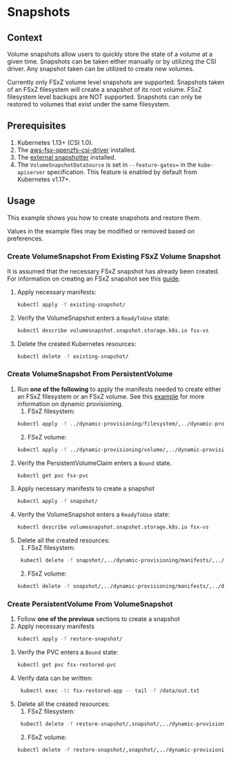 # Snapshots

## Context

Volume snapshots allow users to quickly store the state of a volume at a given time.
Snapshots can be taken either manually or by utilizing the CSI driver.
Any snapshot taken can be utilized to create new volumes.

Currently only FSxZ volume level snapshots are supported.
Snapshots taken of an FSxZ filesystem will create a snapshot of its root volume.
FSxZ filesystem level backups are NOT supported.
Snapshots can only be restored to volumes that exist under the same filesystem.

## Prerequisites

1. Kubernetes 1.13+ (CSI 1.0).
2. The [aws-fsx-openzfs-csi-driver](https://github.com/kubernetes-sigs/aws-fsx-openzfs-csi-driver) installed.
3. The [external snapshotter](https://github.com/kubernetes-csi/external-snapshotter) installed.
4. The `VolumeSnapshotDataSource` is set in `--feature-gates=` in the `kube-apiserver` specification. This feature is enabled by default from Kubernetes v1.17+.

## Usage

This example shows you how to create snapshots and restore them.

Values in the example files may be modified or removed based on preferences.

### Create VolumeSnapshot From Existing FSxZ Volume Snapshot

It is assumed that the necessary FSxZ snapshot has already been created.
For information on creating an FSxZ snapshot see this [guide](https://docs.aws.amazon.com/fsx/latest/OpenZFSGuide/snapshots-openzfs.html).

1. Apply necessary manifests:
    ```sh
    kubectl apply -f existing-snapshot/
    ```
2. Verify the VolumeSnapshot enters a `ReadyToUse` state:
    ```sh
    kubectl describe volumesnapshot.snapshot.storage.k8s.io fsx-vs
    ```
3. Delete the created Kubernetes resources:
    ```sh
    kubectl delete -f existing-snapshot/
    ```

### Create VolumeSnapshot From PersistentVolume
1. Run **one of the following** to apply the manifests needed to create either an FSxZ filesystem or an FSxZ volume.
   See this [example](../dynamic-provisioning/README.md) for more information on dynamic provisioning.
   1. FSxZ filesystem:
    ```sh
   kubectl apply -f ../dynamic-provisioning/filesystem/,../dynamic-provisioning/manifests/
    ```
   2. FSxZ volume:
   ```sh
   kubectl apply -f ../dynamic-provisioning/volume/,../dynamic-provisioning/manifests/
    ```
2. Verify the PersistentVolumeClaim enters a `Bound` state.
    ```sh
   kubectl get pvc fsx-pvc
    ```
3. Apply necessary manifests to create a snapshot
    ```sh
    kubectl apply -f snapshot/
    ```
4. Verify the VolumeSnapshot enters a `ReadyToUse` state:
    ```sh
    kubectl describe volumesnapshot.snapshot.storage.k8s.io fsx-vs
    ```
5. Delete all the created resources:
   1. FSxZ filesystem:
   ```sh
    kubectl delete -f snapshot/,../dynamic-provisioning/manifests/,../dynamic-provisioning/filesystem/
   ```
   2. FSxZ volume:
   ```sh
   kubectl delete -f snapshot/,../dynamic-provisioning/manifests/,../dynamic-provisioning/volume/
   ```

### Create PersistentVolume From VolumeSnapshot

1. Follow **one of the previous** sections to create a snapshot
2. Apply necessary manifests
    ```sh
    kubectl apply -f restore-snapshot/
    ```
3. Verify the PVC enters a `Bound` state:
   ```sh
   kubectl get pvc fsx-restored-pvc
   ```
4. Verify data can be written:
   ```sh
    kubectl exec -ti fsx-restored-app -- tail -f /data/out.txt
    ```
5. Delete all the created resources:
   1. FSxZ filesystem:
   ```sh
    kubectl delete -f restore-snapshot/,snapshot/,../dynamic-provisioning/manifests/,../dynamic-provisioning/filesystem/
   ```
   2. FSxZ volume:
   ```sh
   kubectl delete -f restore-snapshot/,snapshot/,../dynamic-provisioning/manifests/,../dynamic-provisioning/volume/
   ```